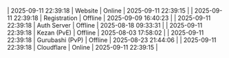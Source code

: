 | 2025-09-11 22:39:18 | Website | Online | 2025-09-11 22:39:15 |
| 2025-09-11 22:39:18 | Registration | Offline | 2025-09-09 16:40:23 |
| 2025-09-11 22:39:18 | Auth Server | Offline | 2025-08-18 09:33:31 |
| 2025-09-11 22:39:18 | Kezan (PvE) | Offline | 2025-08-03 17:58:02 |
| 2025-09-11 22:39:18 | Gurubashi (PvP) | Offline | 2025-08-23 21:44:06 |
| 2025-09-11 22:39:18 | Cloudflare | Online | 2025-09-11 22:39:15 |
